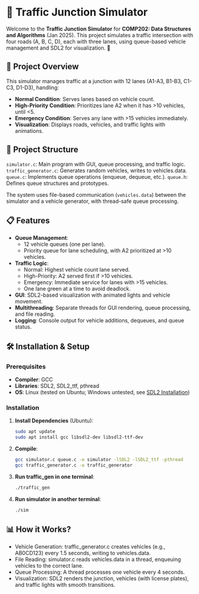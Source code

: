 # 🚦 Traffic Junction Simulator

Welcome to the **Traffic Junction Simulator** for **COMP202: Data Structures and Algorithms** (Jan 2025). This project simulates a traffic intersection with four roads (A, B, C, D), each with three lanes, using queue-based vehicle management and SDL2 for visualization. 🚗


## 🌟 Project Overview

This simulator manages traffic at a junction with 12 lanes (A1-A3, B1-B3, C1-C3, D1-D3), handling:
- **Normal Condition**: Serves lanes based on vehicle count.
- **High-Priority Condition**: Prioritizes lane A2 when it has >10 vehicles, until <5.
- **Emergency Condition**: Serves any lane with >15 vehicles immediately.
- **Visualization**: Displays roads, vehicles, and traffic lights with animations.


## 📂 Project Structure

`simulator.c`: Main program with GUI, queue processing, and traffic logic.
`traffic_generator.c`: Generates random vehicles, writes to vehicles.data.
`queue.c`: Implements queue operations (enqueue, dequeue, etc.).
`queue.h`: Defines queue structures and prototypes.


The system uses file-based communication (`vehicles.data`) between the simulator and a vehicle generator, with thread-safe queue processing.

## 📋 Features

- **Queue Management**:
  - 12 vehicle queues (one per lane).
  - Priority queue for lane scheduling, with A2 prioritized at >10 vehicles.
- **Traffic Logic**:
  - Normal: Highest vehicle count lane served.
  - High-Priority: A2 served first if >10 vehicles.
  - Emergency: Immediate service for lanes with >15 vehicles.
  - One lane green at a time to avoid deadlock.
- **GUI**: SDL2-based visualization with animated lights and vehicle movement.
- **Multithreading**: Separate threads for GUI rendering, queue processing, and file reading.
- **Logging**: Console output for vehicle additions, dequeues, and queue status.


## 🛠️ Installation & Setup

### Prerequisites
- **Compiler**: GCC
- **Libraries**: SDL2, SDL2_ttf, pthread
- **OS**: Linux (tested on Ubuntu; Windows untested, see [SDL2 Installation](https://wiki.libsdl.org/SDL2/Installation))

### Installation
1. **Install Dependencies** (Ubuntu):

   ```bash
   sudo apt update
   sudo apt install gcc libsdl2-dev libsdl2-ttf-dev

2. **Compile**:
   ```bash
   gcc simulator.c queue.c -o simulator -lSDL2 -lSDL2_ttf -pthread
   gcc traffic_generator.c -o traffic_generator
3. **Run traffic_gen in one terminal**:
   
   ```bash
   ./traffic_gen
4. **Run simulator in another terminal**:
   
   ```bash
   ./sim


## 📊 How it Works?

- Vehicle Generation: traffic_generator.c creates vehicles (e.g., AB0CD123) every 1.5 seconds, writing to vehicles.data.
- File Reading: simulator.c reads vehicles.data in a thread, enqueuing vehicles to the correct lane.
- Queue Processing: A thread processes one vehicle every 4 seconds.
- Visualization: SDL2 renders the junction, vehicles (with license plates), and traffic lights with smooth transitions.
